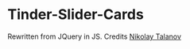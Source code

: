 # Tinder-Slider-Cards

Rewritten from JQuery in JS. Credits [Nikolay Talanov
](https://codepen.io/suez/pen/MaeVBy)
